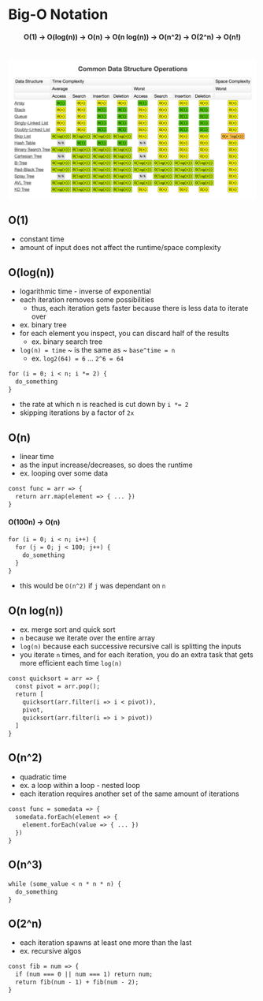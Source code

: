 # Big-O Notation

<h4 align="center">O(1) -> O(log(n)) -> O(n) -> O(n log(n)) -> O(n^2) -> O(2^n) -> O(n!)</h4>

#

![](./big-0.png)

## O(1)
 * constant time
 * amount of input does not affect the runtime/space complexity 

## O(log(n))
  * logarithmic time - inverse of exponential 
  * each iteration removes some possibilities
    * thus, each iteration gets faster because there is less data to iterate over
  * ex. binary tree
  * for each element you inspect, you can discard half of the results
    * ex. binary search tree
  * `log(n) = time` ~ is the same as ~ `base^time = n`
    * ex. `log2(64) = 6` ... `2^6 = 64`
  ```
  for (i = 0; i < n; i *= 2) {
    do_something
  }
  ```
  * the rate at which n is reached is cut down by `i *= 2`
  * skipping iterations by a factor of `2x`

## O(n)
  * linear time
  * as the input increase/decreases, so does the runtime
  * ex. looping over some data
  ```
  const func = arr => {
    return arr.map(element => { ... })
  }
  ```
  #### O(100n) -> O(n)
  ```
  for (i = 0; i < n; i++) {
    for (j = 0; j < 100; j++) {
      do_something
    }
  }
  ```
  * this would be `O(n^2)` if `j` was dependant on `n`

## O(n log(n))
  * ex. merge sort and quick sort
  * `n` because we iterate over the entire array
  * `log(n)` because each successive recursive call is splitting the inputs 
  * you iterate `n` times, and for each iteration, you do an extra task that gets more efficient each time `log(n)`
  ```
  const quicksort = arr => {
    const pivot = arr.pop();
    return [
      quicksort(arr.filter(i => i < pivot)),
      pivot,
      quicksort(arr.filter(i => i > pivot))
    ]
  }
  ```

## O(n^2)
  * quadratic time
  * ex. a loop within a loop - nested loop
  * each iteration requires another set of the same amount of iterations
  ```
  const func = somedata => {
    somedata.forEach(element => {
      element.forEach(value => { ... })
    })
  }
  ```

## O(n^3)
  ```
  while (some_value < n * n * n) {
    do_something
  }
  ```

## O(2^n)
  * each iteration spawns at least one more than the last
  * ex. recursive algos
  ```
  const fib = num => {
    if (num === 0 || num === 1) return num;
    return fib(num - 1) + fib(num - 2);
  }
  ```

